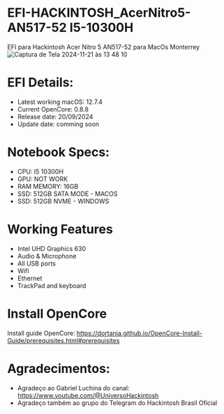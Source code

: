 # EFI-HACKINTOSH_AcerNitro5-AN517-52 I5-10300H
EFI para Hackintosh Acer Nitro 5 AN517-52 para MacOs Monterrey
![Captura de Tela 2024-11-21 às 13 48 10](https://github.com/user-attachments/assets/f29f1392-7c50-49f1-8012-28435a3e6989)

# EFI Details: 
- Latest working macOS: 12.7.4
- Current OpenCore: 0.8.8
- Release date: 20/09/2024
- Update date: comming soon

# Notebook Specs: 
- CPU: I5 10300H
- GPU: NOT WORK
- RAM MEMORY: 16GB
- SSD: 512GB SATA MODE - MACOS
- SSD: 512GB NVME - WINDOWS

# Working Features 
- Intel UHD Graphics 630 
- Audio & Microphone
- All USB ports
- Wifi
- Ethernet
- TrackPad and keyboard

# Install OpenCore
Install guide OpenCore: https://dortania.github.io/OpenCore-Install-Guide/prerequisites.html#prerequisites 

# Agradecimentos: 
- Agradeço ao Gabriel Luchina do canal: https://www.youtube.com/@UniversoHackintosh
- Agradeço também ao grupo do Telegram do Hackintosh Brasil Oficial
